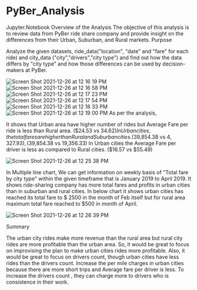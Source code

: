 # PyBer_Analysis
Jupyter.Notebook
Overview of the Analysis
The objective of this analysis is to review data from PyBer ride share company and provide insight on the differences from their Urban, Suburban, and Rural markets.
Purpose

Analyze the given datasets, ride_data("location", "date" and "fare" for each ride) and city_data ("city","drivers","city type") and find out how the data differs by "city type" and how those differences can be used by decision-makers at PyBer.


![Screen Shot 2021-12-26 at 12 16 19 PM](https://user-images.githubusercontent.com/91812090/147416769-2c18cb92-c1c4-49c7-9023-3a2b73f6ae6e.png)
![Screen Shot 2021-12-26 at 12 16 58 PM](https://user-images.githubusercontent.com/91812090/147416815-a1f6f09f-4fe1-4115-9a24-c9d538b5d203.png)
![Screen Shot 2021-12-26 at 12 17 23 PM](https://user-images.githubusercontent.com/91812090/147416834-eaf2337d-c8dd-4eae-af6f-ca579f23f968.png)
![Screen Shot 2021-12-26 at 12 17 54 PM](https://user-images.githubusercontent.com/91812090/147416844-9e21f0ac-9e37-4232-9866-cb35f9036bed.png)
![Screen Shot 2021-12-26 at 12 18 33 PM](https://user-images.githubusercontent.com/91812090/147416855-b2fb5802-bcef-41f6-ba35-4cf3f571dcda.png)
![Screen Shot 2021-12-26 at 12 19 00 PM](https://user-images.githubusercontent.com/91812090/147416862-54d7d90f-17ff-4114-906f-e19339d2d9c0.png)
As per the analysis,

It shows that Urban area have higher number of rides but Average Fare per ride is less than Rural area. ($24.53 vs $34.62)
In Urban cities, the total fares are higher than Rural and Suburban cities. ($39,854.38 vs $4,327.93) ,($39,854.38 vs 19,356.33)
In Urban cities the Average Fare per driver is less as compared to Rural cities. ($16.57 vs $55.49)

![Screen Shot 2021-12-26 at 12 25 38 PM](https://user-images.githubusercontent.com/91812090/147416944-51e4346d-3962-4f66-9b50-70badef6926c.png)

In Multiple line chart,
We can get information on weekly basis of "Total fare by city type" within the given timeframe that is January 2019 to April 2019.
It shows ride-sharing company has more total fares and profits in urban cities than in suburban and rural cities.
In below chart it shows urban cities has reached its total fare to $ 2500 in the month of Feb itself but for rural area maximum total fare reached to $500 in month of April.

![Screen Shot 2021-12-26 at 12 26 39 PM](https://user-images.githubusercontent.com/91812090/147416948-1c08bf92-19d6-4089-8828-b457394e6622.png)

Summary

The urban city rides make more revenue than the rural area but rural city rides are more profitable than the urban area.
So, it would be great to focus on improvising the plan to make urban cities rides more profitable.
Also, it would be great to focus on drivers count, though urban cities have less rides than the drivers count.
Increase the per mile charges in urban cities because there are more short trips and Average fare per driver is less.
To increase the drivers count , they can charge more to drivers who is consistence in their work.
